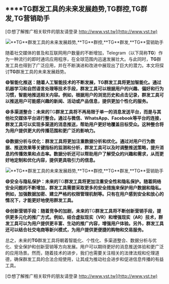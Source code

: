## ****TG**群发工具的未来发展趋势,**TG**群控,**TG**群发,**TG**营销助手**

[😍想了解推广相关软件的朋友请登录 http://www.vst.tw](http://www.vst.tw)

 <center><img src="https://vst.tw/MP4/tuiguang/png/6.png" alt="**TG**群发工具的未来发展趋势,**TG**群控,**TG**群发,**TG**营销助手"></center>

随着社交媒体的普及和互联网用户数量的不断增加，Telegram（以下简称**TG**）作为一种流行的即时通讯应用程序，在全球范围内迅速发展壮大。与此同时，**TG**群发工具也得到了广泛应用，并在不断演进和改进中展现出了巨大的潜力。本文将探讨**TG**群发工具的未来发展趋势。

**😄智能化推送：随着人工智能技术的不断发展，**TG**群发工具将更加智能化。通过机器学习和自然语言处理等技术手段，群发工具可以根据用户的兴趣、偏好和行为习惯，智能地推送相关内容。例如，根据用户的浏览历史和点击记录，群发工具可以推送用户可能感兴趣的新闻、活动或产品信息，提供更加个性化的服务。**

**😄多渠道整合：未来的**TG**群发工具将不再局限于单一的消息发送平台，而是与其他社交媒体平台进行整合。通过与微信、WhatsApp、Facebook等平台的连接，群发工具可以实现多渠道的消息推送，帮助用户更好地覆盖目标受众。这种整合将为用户提供更大的传播范围和更广泛的影响力。**

**😄数据分析与优化：群发工具将更加注重数据分析和优化。通过对用户行为数据、推送效果等关键指标的监测和分析，群发工具可以及时调整推送策略，提升消息的传播效果和点击率。数据分析还可以帮助用户了解受众的兴趣和需求，从而更好地定制和优化内容，提供更具吸引力的信息。**

 <center><img src="https://vst.tw/MP4/tuiguang/png/5.png" alt="**TG**群发工具的未来发展趋势,**TG**群控,**TG**群发,**TG**营销助手"></center>

**😄安全与隐私保护：未来的**TG**群发工具将更加注重安全性和隐私保护。随着网络安全问题的不断增加，群发工具需要采取更多的安全措施来保护用户数据和隐私。例如，加强数据加密、建立严格的权限管理机制等。只有在用户感到安全和放心的情况下，才能更好地使用群发工具。**

**😄创新营销手段：随着竞争的加剧，未来的**TG**群发工具将不断创新营销手段，提供更多元化的推广方式。例如，结合虚拟现实（VR）和增强现实（AR）技术，群发工具可以为用户提供更丰富、生动的推广内容，增强用户体验。另外，群发工具还可以结合社交电商等新兴模式，为用户提供更便捷的购物和交易服务。**

总之，未来的**TG**群发工具将朝着智能化、个性化、多渠道整合、数据分析与优化、安全保护和创新营销等方向发展。用户可以期待更好的消息推送体验和更广泛的应用场景。然而，随着技术的进步，我们也需要关注相关的法律法规和伦理道德，确保群发工具的合法合规使用，让其成为推动社会进步和促进信息传播的有益工具。

[😍想了解推广相关软件的朋友请登录 http://www.vst.tw](http://www.vst.tw)




